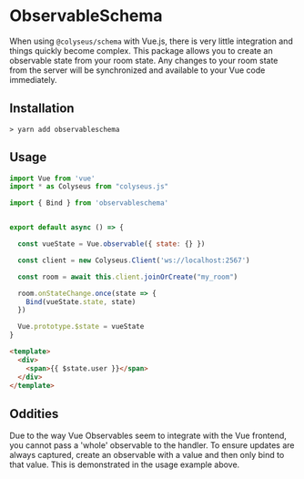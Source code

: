 # ObservableSchema
When using `@colyseus/schema` with Vue.js, there is very little integration and things quickly become complex. This package allows you to create an observable state from your room state. Any changes to your room state from the server will be synchronized and available to your Vue code immediately.

## Installation
```
> yarn add observableschema
```

## Usage
```js
import Vue from 'vue'
import * as Colyseus from "colyseus.js"

import { Bind } from 'observableschema'


export default async () => {

  const vueState = Vue.observable({ state: {} })

  const client = new Colyseus.Client('ws://localhost:2567')

  const room = await this.client.joinOrCreate("my_room")

  room.onStateChange.once(state => {
    Bind(vueState.state, state)
  })

  Vue.prototype.$state = vueState
}
```

```html
<template>
  <div>
    <span>{{ $state.user }}</span>
  </div>
</template>
```

## Oddities
Due to the way Vue Observables seem to integrate with the Vue frontend, you cannot pass a 'whole' observable to the handler. To ensure updates are always captured, create an observable with a value and then only bind to that value. This is demonstrated in the usage example above.
